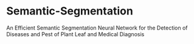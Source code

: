 # Semantic-Segmentation
An Efficient Semantic Segmentation Neural Network for the Detection of Diseases and Pest of Plant Leaf and Medical Diagnosis
